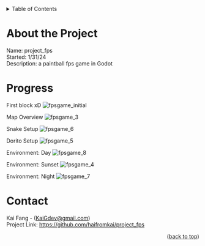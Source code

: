 <a name = "readme-top"></a>

<!-- Table of Contents -->
<details>
    <summary>Table of Contents</summary>
    <ol>
        <li><a href = "#about-the-project">About the Project</a></li>
        <li><a href = "#progress">Progress</a></li>
        <li><a href = "#contact">Contact</a></li>
    </ol>
</details>

# About the Project
Name: project_fps <br>
Started: 1/31/24 <br>
Description: a paintball fps game in Godot <br>

# Progress
First block xD
![fpsgame_initial](https://github.com/haifromkai/project_fps/assets/49883801/2ebd2213-a4bb-42c5-860b-a1c675fdcc69)

Map Overview
![fpsgame_3](https://github.com/haifromkai/project_fps/assets/49883801/c74eb372-07b5-49f0-ad70-303b8a7ca4f6)

Snake Setup
![fpsgame_6](https://github.com/haifromkai/project_fps/assets/49883801/78d1ed5c-8c3c-4cd2-9172-df15ccfc3af7)

Dorito Setup
![fpsgame_5](https://github.com/haifromkai/project_fps/assets/49883801/c60b4ec3-af93-4e10-a960-a7254c5eb94a)

Environment: Day
![fpsgame_8](https://github.com/haifromkai/project_fps/assets/49883801/c63b8572-0a15-451d-ab9c-9ef18aa901e2)

Environment: Sunset
![fpsgame_4](https://github.com/haifromkai/project_fps/assets/49883801/8bff38b6-4352-4f35-8e5a-ed6144f527ee)

Environment: Night
![fpsgame_7](https://github.com/haifromkai/project_fps/assets/49883801/0445dd86-4d7e-4efb-8e7e-2b4f65970075)

# Contact
Kai Fang - (KaiGdev@gmail.com) <br>
Project Link: https://github.com/haifromkai/project_fps

<p align = "right">(<a href = "#readme-top">back to top</a>)</p>
